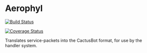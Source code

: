 # Aerophyl

[![Build Status](https://travis-ci.org/CactusDev/Aerophyl.svg?branch=master)](https://travis-ci.org/CactusDev/Aerophyl)

[![Coverage Status](https://coveralls.io/repos/github/CactusDev/Aerophyl/badge.svg?branch=master)](https://coveralls.io/github/CactusDev/Aerophyl?branch=master)

Translates service-packets into the CactusBot format, for use by the handler system.
